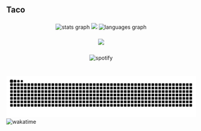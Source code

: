 <h2 align="left">Taco</h2>

###

<div align="center">
  <img src="https://github-readme-stats-git-master-tacotakedown.vercel.app/api?username=tacotakedown&hide_title=false&hide_rank=false&card_width=200&show_icons=true&include_all_commits=true&count_private=true&disable_animations=false&theme=transparent&locale=en&hide_border=true" height="161" alt="stats graph"  />
  <img src="https://github-readme-streak-stats.herokuapp.com/?user=Tacotakedown&theme=transparent&hide_border=true&card_width=300"  />
  <img src="https://github-readme-stats-git-master-tacotakedown.vercel.app/api/top-langs?username=tacotakedown&locale=en&hide_title=false&layout=compact&card_width=600&langs_count=20&theme=transparent&hide_border=true" height="200" alt="languages graph"  />
</div>

###


###



<div align="center">
   <img src="https://skillicons.dev/icons?i=rust,c,cs,cpp,ts,sass,tailwind,react,solidjs,tauri,electron,wasm,py" />
</div>

###

<div align="center">
    <img src="https://spotify-github-profile.vercel.app/api/view?uid=robogod9-us&cover_image=false&theme=default&show_offline=false&background_color=121212&interchange=true&bar_color_cover=true"  alt="spotify"  />
<!--   <img src="https://github-readme-steam-status.vercel.app/status/?steamid=76561198092044099"/> -->
</div>

###

<br clear="both">

<img src="https://raw.githubusercontent.com/tacotakedown/tacotakedown/output/github-contribution-grid-snake-dark.svg" alt="Snake animation" />

<img src="https://wakatime.com/share/@Tacotakedown/04f9a29a-17e0-4413-af2c-09aa405eb735.svg" alt="wakatime"/>

